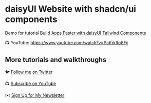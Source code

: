 # daisyUI Website with shadcn/ui components

Demo for tutorial [Build Apps Faster with daisyUI Tailwind Components](https://www.youtube.com/watch?v=PctfrkRo8Fg)

📺 YouTube: https://www.youtube.com/watch?v=PctfrkRo8Fg

## More tutorials and walkthroughs

🐦 [Follow me on Twitter](https://twitter.com/colbyfayock)

📺 [Subscribe on YouTube](https://www.youtube.com/colbyfayock)

✉️ [Sign Up for My Newsletter](https://colbyfayock.com/newsletter)
